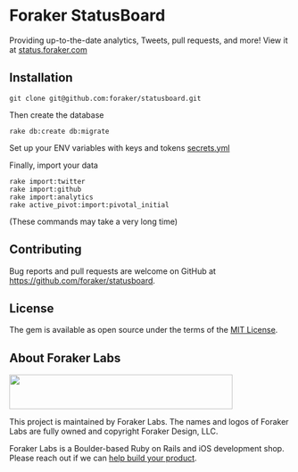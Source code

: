 # Foraker StatusBoard

Providing up-to-the-date analytics, Tweets, pull requests, and more!
View it at [status.foraker.com](http://status.foraker.com/)

## Installation

`git clone git@github.com:foraker/statusboard.git`

Then create the database

`rake db:create db:migrate`

Set up your ENV variables with keys and tokens
[secrets.yml](config/secrets.yml)

Finally, import your data

```
rake import:twitter
rake import:github
rake import:analytics
rake active_pivot:import:pivotal_initial
```

(These commands may take a very long time)


## Contributing

Bug reports and pull requests are welcome on GitHub at https://github.com/foraker/statusboard.


## License

The gem is available as open source under the terms of the [MIT License](http://opensource.org/licenses/MIT).

## About Foraker Labs

<img src="http://assets.foraker.com/foraker_logo.png" width="400" height="62">

This project is maintained by Foraker Labs. The names and logos of Foraker Labs are fully owned and copyright Foraker Design, LLC.

Foraker Labs is a Boulder-based Ruby on Rails and iOS development shop. Please reach out if we can [help build your product](http://www.foraker.com).
